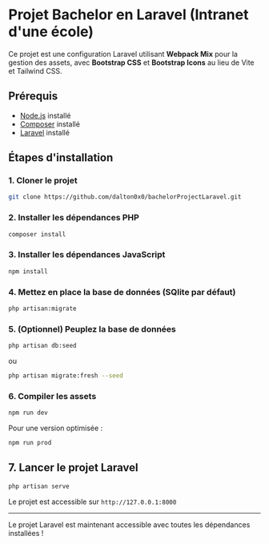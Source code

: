 # Projet Bachelor en Laravel (Intranet d'une école)

Ce projet est une configuration Laravel utilisant **Webpack Mix** pour la gestion des assets, avec **Bootstrap CSS** et **Bootstrap Icons** au lieu de Vite et Tailwind CSS.

## Prérequis
- [Node.js](https://nodejs.org/) installé
- [Composer](https://getcomposer.org/) installé
- [Laravel](https://laravel.com/docs/12.x/) installé

## Étapes d'installation

### 1. Cloner le projet
```sh
git clone https://github.com/dalton0x0/bachelorProjectLaravel.git
```

### 2. Installer les dépendances PHP
```sh
composer install
```

### 3. Installer les dépendances JavaScript
```sh
npm install
```

### 4. Mettez en place la base de données (SQlite par défaut)
```sh
php artisan:migrate
```

### 5. (Optionnel) Peuplez la base de données
```sh
php artisan db:seed
```
ou
```sh
php artisan migrate:fresh --seed
```

### 6. Compiler les assets
```sh
npm run dev
```
Pour une version optimisée :
```sh
npm run prod
```

## 7. Lancer le projet Laravel
```sh
php artisan serve
```
Le projet est accessible sur `http://127.0.0.1:8000`

---
Le projet Laravel est maintenant accessible avec toutes les dépendances installées !
